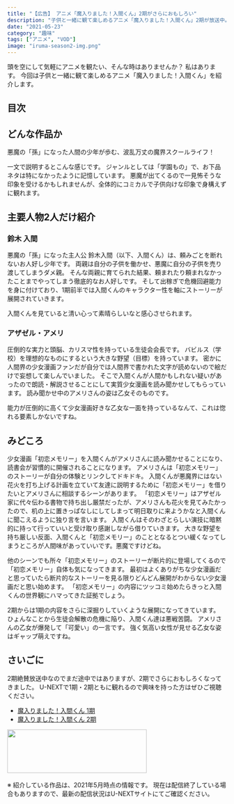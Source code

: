 ```yaml
---
title: "【広告】 アニメ「魔入りました！入間くん」2期がさらにおもしろい"
description: "子供と一緒に観て楽しめるアニメ「魔入りました！入間くん」2期が放送中。実際に観ておもしろいのでどんな作品か紹介します。"
date: "2021-05-23"
category: "趣味"
tags: ["アニメ", "VOD"]
image: "iruma-season2-img.png"
---
```


頭を空にして気軽にアニメを観たい、そんな時はありませんか？
私はあります。
今回は子供と一緒に観て楽しめるアニメ「魔入りました！入間くん」を紹介します。

## 目次

## どんな作品か

悪魔の「孫」になった人間の少年が歩む、波乱万丈の魔界スクールライフ！

一文で説明するとこんな感じです。
ジャンルとしては「学園もの」で、お下品ネタは特になかったように記憶しています。
悪魔が出てくるので一見怖そうな印象を受けるかもしれませんが、全体的にコミカルで子供向けな印象で身構えずに観れます。

## 主要人物2人だけ紹介

### 鈴木 入間

悪魔の「孫」になった主人公 鈴木入間（以下、入間くん）は、頼みごとを断れないお人好し少年です。
両親は自分の子供を働かせ、悪魔に自分の子供を売り渡してしまうダメ親。
そんな両親に育てられた結果、頼まれたり頼まれなかったことまでやってしまう徹底的なお人好しです。
そして出稼ぎで危機回避能力を身に付けており、1期前半では入間くんのキャラクター性を軸にストーリーが展開されていきます。

入間くんを見ていると清い心って素晴らしいなと感心させられます。

### アザゼル・アメリ

圧倒的な実力と頭脳、カリスマ性を持っている生徒会会長です。
バビルス（学校）を理想的なものにするという大きな野望（目標）を持っています。
密かに人間界の少女漫画ファンだが自分では人間界で書かれた文字が読めないので絵だけで妄想して楽しんでいました。
そこで入間くんが人間かもしれない疑いがあったので朗読・解説させることにして実質少女漫画を読み聞かせしてもらっています。
読み聞かせ中のアメリさんの姿は乙女そのものです。

能力が圧倒的に高くて少女漫画好きな乙女な一面を持っているなんて、これは惚れる要素しかないですね。

## みどころ

少女漫画「初恋メモリー」を入間くんがアメリさんに読み聞かせることになり、読書会が習慣的に開催されることになります。
アメリさんは「初恋メモリー」のストーリーが自分の体験とリンクしてドキドキ。
入間くんが悪魔界にはない花火を打ち上げる計画を立ていて友達に説明するために「初恋メモリー」を借りたいとアメリさんに相談するシーンがあります。
「初恋メモリー」はアザゼル家に代々伝わる書物で持ち出し厳禁だったが、アメリさんも花火を見てみたかったので、机の上に置きっぱなしにしてしまって明日取りに来ようかなと入間くんに聞こえるように独り言を言います。
入間くんはそのわざとらしい演技に暗黙的に持って行っていいと受け取り感謝しながら借りていきます。
大きな野望を持ち厳しい反面、入間くんと「初恋メモリー」のこととなるとつい緩くなってしまうところが人間味があっていいです。悪魔ですけどね。

他のシーンでも所々「初恋メモリー」のストーリーが断片的に登場してくるので「初恋メモリー」自体も気になってきます。
最初はよくありがちな少女漫画だと思っていたら断片的なストーリーを見る限りどんどん展開がわからない少女漫画だと思い始めます。
「初恋メモリー」の内容にツッコミ始めたらきっと入間くんの世界観にハマってきた証拠でしょう。

2期からは1期の内容をさらに深掘りしていくような展開になってきています。
ひょんなことから生徒会解散の危機に陥り、入間くん達は悪戦苦闘。
アメリさんの乙女が爆発して「可愛い」の一言です。
強く気高い女性が見せる乙女な姿はギャップ萌えですね。

## さいごに

2期絶賛放送中なのでまだ途中ではありますが、2期でさらにおもしろくなってきました。
U-NEXTで1期・2期ともに観れるので興味を持った方はぜひご視聴ください。

<ul>
  <li>
    <a href="https://px.a8.net/svt/ejp?a8mat=3HBSNM+8QYBSI+3250+BW8O2&a8ejpredirect=https%3A%2F%2Fvideo.unext.jp%2Ftitle%2FSID0042853" rel="nofollow" target="_blank">魔入りました！入間くん 1期</a>
    <img border="0" width="1" height="1" src="https://www13.a8.net/0.gif?a8mat=3HBSNM+8QYBSI+3250+BW8O2" alt="">
  </li>
  <li>
    <a href="https://px.a8.net/svt/ejp?a8mat=3HBSNM+8QYBSI+3250+BW8O2&a8ejpredirect=https%3A%2F%2Fvideo.unext.jp%2Ftitle%2FSID0056120" rel="nofollow" target="_blank">魔入りました！入間くん 2期</a>
  <img border="0" width="1" height="1" src="https://www14.a8.net/0.gif?a8mat=3HBSNM+8QYBSI+3250+BW8O2" alt="">
  </li>
</ul>

<a href="https://px.a8.net/svt/ejp?a8mat=3HBSNM+8QYBSI+3250+6FWRL" rel="nofollow" target="_blank">
<img border="0" width="320" height="100" alt="" src="https://www25.a8.net/svt/bgt?aid=210502354529&wid=001&eno=01&mid=s00000014274001082000&mc=1"></a>
<img border="0" width="1" height="1" src="https://www12.a8.net/0.gif?a8mat=3HBSNM+8QYBSI+3250+6FWRL" alt="">

※ 紹介している作品は、2021年5月時点の情報です。 現在は配信終了している場合もありますので、最新の配信状況はU-NEXTサイトにてご確認ください。
